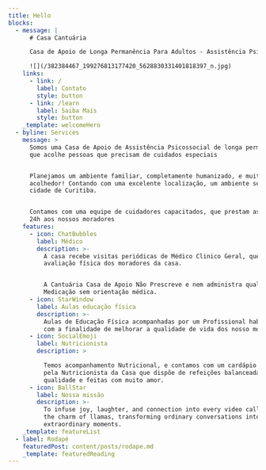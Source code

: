 ```yaml
---
title: Hello
blocks:
  - message: |
      # Casa Cantuária

      Casa de Apoio de Longa Permanência Para Adultos - Assistência Psicossocial

      ![](/382384467_199276813177420_5628830331401818397_n.jpg)
    links:
      - link: /
        label: Contato
        style: button
      - link: /learn
        label: Saiba Mais
        style: button
    _template: welcomeHero
  - byline: Services
    message: >
      Somos uma Casa de Apoio de Assistência Psicossocial de longa permanência
      que acolhe pessoas que precisam de cuidados especiais


      Planejamos um ambiente familiar, completamente humanizado, e muito
      acolhedor! Contando com uma excelente localização, um ambiente seguro, na
      cidade de Curitiba.


      Contamos com uma equipe de cuidadores capacitados, que prestam assistência
      24h aos nossos moradores
    features:
      - icon: ChatBubbles
        label: Médico
        description: >-
          A casa recebe visitas periódicas de Médico Clinico Geral, que faz uma
          avaliação física dos moradores da casa. 


          A Cantuária Casa de Apoio Não Prescreve e nem administra qualquer
          Medicação sem orientação médica.
      - icon: StarWindow
        label: Aulas educação física
        description: >-
          Aulas de Educação Física acompanhadas por um Profissional habilitado,
          com a finalidade de melhorar a qualidade de vida dos nosso moradores.
      - icon: SocialEmoji
        label: Nutricionista
        description: >

          Temos acompanhamento Nutricional, e contamos com um cardápio elaborado
          pela Nutricionista da Casa que dispõe de refeições balanceadas, de
          qualidade e feitas com muito amor.
      - icon: BallStar
        label: Nossa missão
        description: >-
          To infuse joy, laughter, and connection into every video call through
          the charm of llamas, transforming ordinary conversations into
          extraordinary moments.
    _template: featureList
  - label: Rodapé
    featuredPost: content/posts/rodape.md
    _template: featuredReading
---
```



